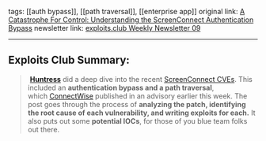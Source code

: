 tags: [[auth bypass]], [[path traversal]], [[enterprise app]]
original link:  [A Catastrophe For Control: Understanding the ScreenConnect Authentication Bypass](https://www.huntress.com/blog/a-catastrophe-for-control-understanding-the-screenconnect-authentication-bypass?ref=blog.exploits.club)
newsletter link: [exploits.club Weekly Newsletter 09](https://blog.exploits.club/exploits-club-weekly-newsletter-09/)  

---
## Exploits Club Summary:
>  [**Huntress**](https://www.huntress.com/?ref=blog.exploits.club) did a deep dive into the recent [ScreenConnect CVEs](https://www.connectwise.com/company/trust/security-bulletins/connectwise-screenconnect-23.9.8?ref=blog.exploits.club). This included an **authentication bypass and a path traversal**, which [ConnectWise](https://www.connectwise.com/platform/live-demos/platform?mcid=PPC6559&utm_medium=PPC&utm_source=Google&utm_campaign=PPC6559&utm_content=demo&loc=NA&cq_cmp=21047306872&cq_plac=&cq_net=g&utm_term=connectwise&_bt=691551132705&_bk=connectwise&_bm=e&_bn=g&_bg=164838659651&cq_cmp=21047306872&cq_plac=&cq_net=g&gad_source=1&gclid=EAIaIQobChMIufG17qG_hAMVcS7UAR0qvwCbEAAYASAAEgK12vD_BwE&gclsrc=aw.ds) published in an advisory earlier this week. The post goes through the process of **analyzing the patch, identifying the root cause of each vulnerability, and writing exploits for each.** It also puts out some **potential IOCs**, for those of you blue team folks out there.